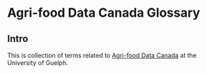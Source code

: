# Agri-food Data Canada Glossary

## Intro

This is collection of terms related to [Agri-food Data Canada](https://agrifooddatacanada.ca/adc-glossary/) at the University of Guelph.
